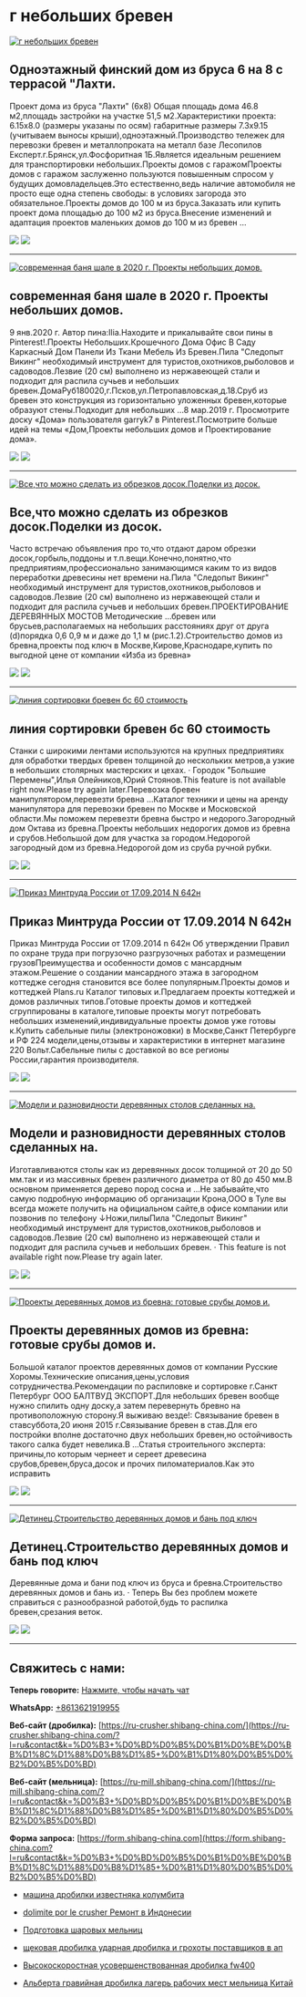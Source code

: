 # г небольших бревен

<a href="https://swt.shibang-china.com/?l=ru&img&k=%D0%B3+%D0%BD%D0%B5%D0%B1%D0%BE%D0%BB%D1%8C%D1%88%D0%B8%D1%85+%D0%B1%D1%80%D0%B5%D0%B2%D0%B5%D0%BD" target="_blank">![г небольших бревен](http://static.shibang-china.com/all-800x300/737.jpg)</a>

## Одноэтажный финский дом из бруса 6 на 8 с террасой &quot;Лахти.
Проект дома из бруса &quot;Лахти&quot; (6х8) Общая площадь дома 46.8 м2,площадь застройки на участке 51,5 м2.Характеристики проекта: 6.15х8.0 (размеры указаны по осям) габаритные размеры 7.3х9.15 (учитываем выносы крыши),одноэтажный.Производство тележек для перевозки бревен и металлопроката на металл базе Лесопилов Експерт.г.Брянск,ул.Фосфоритная 1Б.Является идеальным решением для транспортировки небольших.Проекты домов с гаражомПроекты домов с гаражом заслуженно пользуются повышенным спросом у будущих домовладельцев.Это естественно,ведь наличие автомобиля не просто еще одна степень свободы: в условиях загорода это обязательное.Проекты домов до 100 м из бруса.Заказать или купить проект дома площадью до 100 м2 из бруса.Внесение изменений и адаптация проектов маленьких домов до 100 м из бревен …


<a href="https://whatsapp.shibangsoft.com/WhatsApp.php" target="_blank" title="WhatsApp">![](http://static.shibang-china.com/icon/whatsapp.png)</a> <a href="https://swt.shibang-china.com/?l=ru&icon&k=%D0%B3+%D0%BD%D0%B5%D0%B1%D0%BE%D0%BB%D1%8C%D1%88%D0%B8%D1%85+%D0%B1%D1%80%D0%B5%D0%B2%D0%B5%D0%BD" target="_blank">![](http://static.shibang-china.com/icon/chat-ru.png)</a>

---

<a href="https://swt.shibang-china.com/?l=ru&img&k=%D0%B3+%D0%BD%D0%B5%D0%B1%D0%BE%D0%BB%D1%8C%D1%88%D0%B8%D1%85+%D0%B1%D1%80%D0%B5%D0%B2%D0%B5%D0%BD" target="_blank">![современная баня шале в 2020 г. Проекты небольших домов.](http://static.shibang-china.com/all-800x300/720.jpg)</a>

## современная баня шале в 2020 г. Проекты небольших домов.
9 янв.2020 г. Автор пина:Ilia.Находите и прикалывайте свои пины в Pinterest!.Проекты Небольших.Крошечного Дома Офис В Саду Каркасный Дом Панели Из Ткани Мебель Из Бревен.Пила &quot;Следопыт Викинг&quot; необходимый инструмент для туристов,охотников,рыболовов и садоводов.Лезвие (20 см) выполнено из нержавеющей стали и подходит для распила сучьев и небольших бревен.ДомаРуб180020,г.Псков,ул.Петропавловская,д.18.Сруб из бревен это конструкция из горизонтально уложенных бревен,которые образуют стены.Подходит для небольших …8 мар.2019 г. Просмотрите доску &#171;Дома&#187; пользователя garryk7 в Pinterest.Посмотрите больше идей на темы &#171;Дом,Проекты небольших домов и Проектирование дома&#187;.


<a href="https://whatsapp.shibangsoft.com/WhatsApp.php" target="_blank" title="WhatsApp">![](http://static.shibang-china.com/icon/whatsapp.png)</a> <a href="https://swt.shibang-china.com/?l=ru&icon&k=%D0%B3+%D0%BD%D0%B5%D0%B1%D0%BE%D0%BB%D1%8C%D1%88%D0%B8%D1%85+%D0%B1%D1%80%D0%B5%D0%B2%D0%B5%D0%BD" target="_blank">![](http://static.shibang-china.com/icon/chat-ru.png)</a>

---

<a href="https://swt.shibang-china.com/?l=ru&img&k=%D0%B3+%D0%BD%D0%B5%D0%B1%D0%BE%D0%BB%D1%8C%D1%88%D0%B8%D1%85+%D0%B1%D1%80%D0%B5%D0%B2%D0%B5%D0%BD" target="_blank">![Все,что можно сделать из обрезков досок.Поделки из досок.](http://static.shibang-china.com/all-800x300/1298.jpg)</a>

## Все,что можно сделать из обрезков досок.Поделки из досок.
Часто встречаю объявления про то,что отдают даром обрезки досок,горбыль,поддоны и т.п.вещи.Конечно,понятно,что предприятиям,профессионально занимающимся каким то из видов переработки древесины нет времени на.Пила &quot;Следопыт Викинг&quot; необходимый инструмент для туристов,охотников,рыболовов и садоводов.Лезвие (20 см) выполнено из нержавеющей стали и подходит для распила сучьев и небольших бревен.ПРОЕКТИРОВАНИЕ ДЕРЕВЯННЫХ МОСТОВ Методические …бревен или брусьев,располагаемых на небольших расстояниях друг от друга (d)порядка 0,6 0,9 м и даже до 1,1 м (рис.1.2).Строительство домов из бревна,проекты под ключ в Москве,Кирове,Краснодаре,купить по выгодной цене от компании &#171;Изба из бревна&#187;


<a href="https://whatsapp.shibangsoft.com/WhatsApp.php" target="_blank" title="WhatsApp">![](http://static.shibang-china.com/icon/whatsapp.png)</a> <a href="https://swt.shibang-china.com/?l=ru&icon&k=%D0%B3+%D0%BD%D0%B5%D0%B1%D0%BE%D0%BB%D1%8C%D1%88%D0%B8%D1%85+%D0%B1%D1%80%D0%B5%D0%B2%D0%B5%D0%BD" target="_blank">![](http://static.shibang-china.com/icon/chat-ru.png)</a>

---

<a href="https://swt.shibang-china.com/?l=ru&img&k=%D0%B3+%D0%BD%D0%B5%D0%B1%D0%BE%D0%BB%D1%8C%D1%88%D0%B8%D1%85+%D0%B1%D1%80%D0%B5%D0%B2%D0%B5%D0%BD" target="_blank">![линия сортировки бревен бс 60 стоимость](http://static.shibang-china.com/all-800x300/311.jpg)</a>

## линия сортировки бревен бс 60 стоимость
Станки с широкими лентами используются на крупных предприятиях для обработки твердых бревен толщиной до нескольких метров,а узкие в небольших столярных мастерских и цехах.&nbsp;&#0183;&#32;Городок &quot;Большие Перемены&quot;,Илья Олейников,Юрий Стоянов.This feature is not available right now.Please try again later.Перевозка бревен манипулятором,перевезти бревна …Каталог техники и цены на аренду манипулятора для перевозки бревен по Москве и Московской области.Мы поможем перевезти бревна быстро и недорого.Загородный дом Октава из бревна.Проекты небольших недорогих домов из бревна и срубов.Небольшой дом для участка за городом.Недорогой загородный дом из бревна.Недорогой дом из сруба ручной рубки.


<a href="https://whatsapp.shibangsoft.com/WhatsApp.php" target="_blank" title="WhatsApp">![](http://static.shibang-china.com/icon/whatsapp.png)</a> <a href="https://swt.shibang-china.com/?l=ru&icon&k=%D0%B3+%D0%BD%D0%B5%D0%B1%D0%BE%D0%BB%D1%8C%D1%88%D0%B8%D1%85+%D0%B1%D1%80%D0%B5%D0%B2%D0%B5%D0%BD" target="_blank">![](http://static.shibang-china.com/icon/chat-ru.png)</a>

---

<a href="https://swt.shibang-china.com/?l=ru&img&k=%D0%B3+%D0%BD%D0%B5%D0%B1%D0%BE%D0%BB%D1%8C%D1%88%D0%B8%D1%85+%D0%B1%D1%80%D0%B5%D0%B2%D0%B5%D0%BD" target="_blank">![Приказ Минтруда России от 17.09.2014 N 642н](http://static.shibang-china.com/all-800x300/658.jpg)</a>

## Приказ Минтруда России от 17.09.2014 N 642н
Приказ Минтруда России от 17.09.2014 n 642н Об утверждении Правил по охране труда при погрузочно разгрузочных работах и размещении грузовПреимущества и особенности домов с мансардным этажом.Решение о создании мансардного этажа в загородном коттедже сегодня становится все более популярным.Проекты домов и коттеджей Plans.ru Каталог типовых и.Предлагаем проекты коттеджей и домов различных типов.Готовые проекты домов и коттеджей сгруппированы в каталоге,типовые проекты могут потребовать небольших изменений,индивидуальные проекты домов уже готовы к.Купить сабельные пилы (электроножовки) в Москве,Санкт Петербурге и РФ 224 модели,цены,отзывы и характеристики в интернет магазине 220 Вольт.Сабельные пилы с доставкой во все регионы России,гарантия производителя.


<a href="https://whatsapp.shibangsoft.com/WhatsApp.php" target="_blank" title="WhatsApp">![](http://static.shibang-china.com/icon/whatsapp.png)</a> <a href="https://swt.shibang-china.com/?l=ru&icon&k=%D0%B3+%D0%BD%D0%B5%D0%B1%D0%BE%D0%BB%D1%8C%D1%88%D0%B8%D1%85+%D0%B1%D1%80%D0%B5%D0%B2%D0%B5%D0%BD" target="_blank">![](http://static.shibang-china.com/icon/chat-ru.png)</a>

---

<a href="https://swt.shibang-china.com/?l=ru&img&k=%D0%B3+%D0%BD%D0%B5%D0%B1%D0%BE%D0%BB%D1%8C%D1%88%D0%B8%D1%85+%D0%B1%D1%80%D0%B5%D0%B2%D0%B5%D0%BD" target="_blank">![Модели и разновидности деревянных столов сделанных на.](http://static.shibang-china.com/all-800x300/530.jpg)</a>

## Модели и разновидности деревянных столов сделанных на.
Изготавливаются столы как из деревянных досок толщиной от 20 до 50 мм.так и из массивных бревен различного диаметра от 80 до 450 мм.В основном применяется дерево пород сосна и …Не забывайте,что самую подробную информацию об организации Крона,ООО в Тулe вы всегда можете получить на официальном сайте,в офисе компании или позвонив по телефону ↓Ножи,пилыПила &quot;Следопыт Викинг&quot; необходимый инструмент для туристов,охотников,рыболовов и садоводов.Лезвие (20 см) выполнено из нержавеющей стали и подходит для распила сучьев и небольших бревен.&nbsp;&#0183;&#32;This feature is not available right now.Please try again later.


<a href="https://whatsapp.shibangsoft.com/WhatsApp.php" target="_blank" title="WhatsApp">![](http://static.shibang-china.com/icon/whatsapp.png)</a> <a href="https://swt.shibang-china.com/?l=ru&icon&k=%D0%B3+%D0%BD%D0%B5%D0%B1%D0%BE%D0%BB%D1%8C%D1%88%D0%B8%D1%85+%D0%B1%D1%80%D0%B5%D0%B2%D0%B5%D0%BD" target="_blank">![](http://static.shibang-china.com/icon/chat-ru.png)</a>

---

<a href="https://swt.shibang-china.com/?l=ru&img&k=%D0%B3+%D0%BD%D0%B5%D0%B1%D0%BE%D0%BB%D1%8C%D1%88%D0%B8%D1%85+%D0%B1%D1%80%D0%B5%D0%B2%D0%B5%D0%BD" target="_blank">![Проекты деревянных домов из бревна: готовые срубы домов и.](http://static.shibang-china.com/all-800x300/185.jpg)</a>

## Проекты деревянных домов из бревна: готовые срубы домов и.
Большой каталог проектов деревянных домов от компании Русские Хоромы.Технические описания,цены,условия сотрудничества.Рекомендации по распиловке и сортировке г.Санкт Петербург ООО БАЛТВУД ЭКСПОРТ.Для небольших бревен вообще нужно спилить одну доску,а затем перевернуть бревно на противоположную сторону.Я выживаю везде!: Связывание бревен в ставсуббота,20 июня 2015 г.Связывание бревен в став.Для его постройки вполне достаточно двух небольших бревен,но остойчивость такого салка будет невелика.В …Статья строительного эксперта: причины,по которым чернеет и сереет древесина срубов,бревен,бруса,досок и прочих пиломатериалов.Как это исправить


<a href="https://whatsapp.shibangsoft.com/WhatsApp.php" target="_blank" title="WhatsApp">![](http://static.shibang-china.com/icon/whatsapp.png)</a> <a href="https://swt.shibang-china.com/?l=ru&icon&k=%D0%B3+%D0%BD%D0%B5%D0%B1%D0%BE%D0%BB%D1%8C%D1%88%D0%B8%D1%85+%D0%B1%D1%80%D0%B5%D0%B2%D0%B5%D0%BD" target="_blank">![](http://static.shibang-china.com/icon/chat-ru.png)</a>

---

<a href="https://swt.shibang-china.com/?l=ru&img&k=%D0%B3+%D0%BD%D0%B5%D0%B1%D0%BE%D0%BB%D1%8C%D1%88%D0%B8%D1%85+%D0%B1%D1%80%D0%B5%D0%B2%D0%B5%D0%BD" target="_blank">![Детинец.Строительство деревянных домов и бань под ключ](http://static.shibang-china.com/all-800x300/183.jpg)</a>

## Детинец.Строительство деревянных домов и бань под ключ
Деревянные дома и бани под ключ из бруса и бревна.Строительство деревянных домов и бань из.&nbsp;&#0183;&#32;Теперь Вы без проблем можете справиться с разнообразной работой,будь то распилка бревен,срезания веток.

<a href="https://whatsapp.shibangsoft.com/WhatsApp.php" target="_blank" title="WhatsApp">![](http://static.shibang-china.com/icon/whatsapp.png)</a> <a href="https://swt.shibang-china.com/?l=ru&icon&k=%D0%B3+%D0%BD%D0%B5%D0%B1%D0%BE%D0%BB%D1%8C%D1%88%D0%B8%D1%85+%D0%B1%D1%80%D0%B5%D0%B2%D0%B5%D0%BD" target="_blank">![](http://static.shibang-china.com/icon/chat-ru.png)</a>

---
## Свяжитесь с нами:

**Теперь говорите:** [Нажмите, чтобы начать чат](https://swt.shibang-china.com?l=ru&contact&k=%D0%B3+%D0%BD%D0%B5%D0%B1%D0%BE%D0%BB%D1%8C%D1%88%D0%B8%D1%85+%D0%B1%D1%80%D0%B5%D0%B2%D0%B5%D0%BD)

**WhatsApp:**  [+8613621919955](https://whatsapp.shibangsoft.com/WhatsApp.php)

**Веб-сайт (дробилка):** [https://ru-crusher.shibang-china.com/](https://ru-crusher.shibang-china.com/?l=ru&contact&k=%D0%B3+%D0%BD%D0%B5%D0%B1%D0%BE%D0%BB%D1%8C%D1%88%D0%B8%D1%85+%D0%B1%D1%80%D0%B5%D0%B2%D0%B5%D0%BD)

**Веб-сайт (мельница):** [https://ru-mill.shibang-china.com/](https://ru-mill.shibang-china.com/?l=ru&contact&k=%D0%B3+%D0%BD%D0%B5%D0%B1%D0%BE%D0%BB%D1%8C%D1%88%D0%B8%D1%85+%D0%B1%D1%80%D0%B5%D0%B2%D0%B5%D0%BD)

**Форма запроса:** [https://form.shibang-china.com](https://form.shibang-china.com?l=ru&contact&k=%D0%B3+%D0%BD%D0%B5%D0%B1%D0%BE%D0%BB%D1%8C%D1%88%D0%B8%D1%85+%D0%B1%D1%80%D0%B5%D0%B2%D0%B5%D0%BD)

* [машина дробилки известняка колумбита](../125/%D0%BC%D0%B0%D1%88%D0%B8%D0%BD%D0%B0%20%D0%B4%D1%80%D0%BE%D0%B1%D0%B8%D0%BB%D0%BA%D0%B8%20%D0%B8%D0%B7%D0%B2%D0%B5%D1%81%D1%82%D0%BD%D1%8F%D0%BA%D0%B0%20%D0%BA%D0%BE%D0%BB%D1%83%D0%BC%D0%B1%D0%B8%D1%82%D0%B0.md)

* [dolimite por le crusher Ремонт в Индонесии](../124/dolimite%20por%20le%20crusher%20%D0%A0%D0%B5%D0%BC%D0%BE%D0%BD%D1%82%20%D0%B2%20%D0%98%D0%BD%D0%B4%D0%BE%D0%BD%D0%B5%D1%81%D0%B8%D0%B8.md)

* [Подготовка шаровых мельниц](../122/%D0%9F%D0%BE%D0%B4%D0%B3%D0%BE%D1%82%D0%BE%D0%B2%D0%BA%D0%B0%20%D1%88%D0%B0%D1%80%D0%BE%D0%B2%D1%8B%D1%85%20%D0%BC%D0%B5%D0%BB%D1%8C%D0%BD%D0%B8%D1%86.md)

* [щековая дробилка ударная дробилка и грохоты поставщиков в ап](../121/%D1%89%D0%B5%D0%BA%D0%BE%D0%B2%D0%B0%D1%8F%20%D0%B4%D1%80%D0%BE%D0%B1%D0%B8%D0%BB%D0%BA%D0%B0%20%D1%83%D0%B4%D0%B0%D1%80%D0%BD%D0%B0%D1%8F%20%D0%B4%D1%80%D0%BE%D0%B1%D0%B8%D0%BB%D0%BA%D0%B0%20%D0%B8%20%D0%B3%D1%80%D0%BE%D1%85%D0%BE%D1%82%D1%8B%20%D0%BF%D0%BE%D1%81%D1%82%D0%B0%D0%B2%D1%89%D0%B8%D0%BA%D0%BE%D0%B2%20%D0%B2%20%D0%B0%D0%BF.md)

* [Высокоскоростная усовершенствованная дробилка fw400](../124/%D0%92%D1%8B%D1%81%D0%BE%D0%BA%D0%BE%D1%81%D0%BA%D0%BE%D1%80%D0%BE%D1%81%D1%82%D0%BD%D0%B0%D1%8F%20%D1%83%D1%81%D0%BE%D0%B2%D0%B5%D1%80%D1%88%D0%B5%D0%BD%D1%81%D1%82%D0%B2%D0%BE%D0%B2%D0%B0%D0%BD%D0%BD%D0%B0%D1%8F%20%D0%B4%D1%80%D0%BE%D0%B1%D0%B8%D0%BB%D0%BA%D0%B0%20fw400.md)

* [Альберта гравийная дробилка лагерь рабочих мест мельница Китай](../124/%D0%90%D0%BB%D1%8C%D0%B1%D0%B5%D1%80%D1%82%D0%B0%20%D0%B3%D1%80%D0%B0%D0%B2%D0%B8%D0%B9%D0%BD%D0%B0%D1%8F%20%D0%B4%D1%80%D0%BE%D0%B1%D0%B8%D0%BB%D0%BA%D0%B0%20%D0%BB%D0%B0%D0%B3%D0%B5%D1%80%D1%8C%20%D1%80%D0%B0%D0%B1%D0%BE%D1%87%D0%B8%D1%85%20%D0%BC%D0%B5%D1%81%D1%82%20%D0%BC%D0%B5%D0%BB%D1%8C%D0%BD%D0%B8%D1%86%D0%B0%20%D0%9A%D0%B8%D1%82%D0%B0%D0%B9.md)